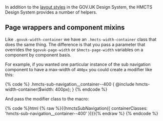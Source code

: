 In addition to the [layout styles](https://design-system.service.gov.uk/styles/layout) in the GOV.UK Design System, the HMCTS Design System provides a number of helpers.

## Page wrappers and component mixins

Like `.govuk-width-container` we have an `.hmcts-width-container` class that does the same thing. The difference is that you pass a parameter that overrides the `$govuk-page-width` or `$hmcts-page-width` variables on a component by component basis.

For example, if you wanted one particular instance of the sub navigation component to have a max-width of `400px` you could create a modifier like this:

{% code %}
.hmcts-sub-navigation__container--400 {
      @include hmcts-width-container($width: 400px);
}
{% endcode %}


And pass the modifier class to the macro:

{% code %}html
{% raw %}{{hmctsSubNavigation({
      containerClasses: 'hmcts-sub-navigation__container--400'
})}}{% endraw %}
{% endcode %}
